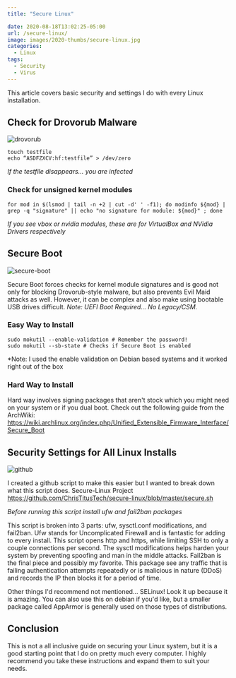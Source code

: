 ```yaml
---
title: "Secure Linux"

date: 2020-08-18T13:02:25-05:00
url: /secure-linux/
image: images/2020-thumbs/secure-linux.jpg
categories:
  - Linux
tags:
  - Security
  - Virus
---
```

This article covers basic security and settings I do with every Linux installation.
<!--more-->

## Check for Drovorub Malware

![drovorub](/images/2020/drovorub/drovorub.jpg)

```
touch testfile
echo “ASDFZXCV:hf:testfile” > /dev/zero
```
*If the testfile disappears... you are infected* 

### Check for unsigned kernel modules

```
for mod in $(lsmod | tail -n +2 | cut -d' ' -f1); do modinfo ${mod} | grep -q "signature" || echo "no signature for module: ${mod}" ; done
```
*If you see vbox or nvidia modules, these are for VirtualBox and NVidia Drivers respectively*

## Secure Boot

![secure-boot](/images/2020/drovorub/secure-boot.jpg)

Secure Boot forces checks for kernel module signatures and is good not only for blocking Drovorub-style malware, but also prevents Evil Maid attacks as well. However, it can be complex and also make using bootable USB drives difficult. _Note: UEFI Boot Required... No Legacy/CSM._

### Easy Way to Install

```
sudo mokutil --enable-validation # Remember the password!
sudo mokutil --sb-state # Checks if Secure Boot is enabled
```
*Note: I used the enable validation on Debian based systems and it worked right out of the box

### Hard Way to Install

Hard way involves signing packages that aren't stock which you might need on your system or if you dual boot. Check out the following guide from the ArchWiki: <https://wiki.archlinux.org/index.php/Unified_Extensible_Firmware_Interface/Secure_Boot>

## Security Settings for All Linux Installs

![github](/images/github.png)

I created a github script to make this easier but I wanted to break down what this script does. Secure-Linux Project <https://github.com/ChrisTitusTech/secure-linux/blob/master/secure.sh>

*Before running this script install ufw and fail2ban packages*

This script is broken into 3 parts: ufw, sysctl.conf modifications, and fail2ban. Ufw stands for Uncomplicated Firewall and is fantastic for adding to every install. This script opens http and https, while limiting SSH to only a couple connections per second. The sysctl modifications helps harden your system by preventing spoofing and man in the middle attacks. Fail2ban is the final piece and possibly my favorite. This package see any traffic that is failing authentication attempts repeatedly or is malicious in nature (DDoS) and records the IP then blocks it for a period of time.

Other things I'd recommend not mentioned... SELinux! Look it up because it is amazing. You can also use this on debian if you'd like, but a smaller package called AppArmor is generally used on those types of distributions. 

## Conclusion

This is not a all inclusive guide on securing your Linux system, but it is a good starting point that I do on pretty much every computer. I highly recommend you take these instructions and expand them to suit your needs. 

